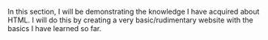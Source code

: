 In this section, I will be demonstrating the knowledge I have acquired about HTML.
I will do this by creating a very basic/rudimentary website with the basics I have learned so far.
